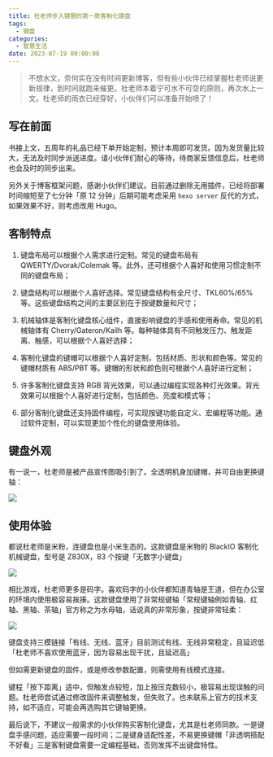 ```yaml
---
title: 杜老师步入键圈的第一款客制化键盘
tags:
  - 键盘
categories:
  - 智慧生活
date: 2023-07-19 00:00:00
---
```


> 不想水文，奈何实在没有时间更新博客，但有些小伙伴已经掌握杜老师说更新规律，到时间就跑来催更。杜老师本着宁可水不可空的原则，再次水上一文。杜老师的雨衣已经穿好，小伙伴们可以准备开始喷了！

<!-- more -->

## 写在前面

书接上文，五周年的礼品已经下单开始定制，预计本周即可发货。因为发货量比较大，无法及时同步派送进度。请小伙伴们耐心的等待，待商家反馈信息后，杜老师也会及时的同步出来。

另外关于博客框架问题，感谢小伙伴们建议。目前通过删除无用插件，已经将部署时间缩短至了七分钟「原 12 分钟」后期可能考虑采用 `hexo server` 反代的方式，如果效果不好，则考虑改用 Hugo。

## 客制特点

1. 键盘布局可以根据个人需求进行定制。常见的键盘布局有 QWERTY/Dvorak/Colemak 等。此外，还可根据个人喜好和使用习惯定制不同的键盘布局；
 
2. 键盘结构可以根据个人喜好选择。常见键盘结构有全尺寸、TKL60%/65%等。这些键盘结构之间的主要区别在于按键数量和尺寸；
 
3. 机械轴体是客制化键盘核心组件，直接影响键盘的手感和使用寿命。常见的机械轴体有 Cherry/Gateron/Kailh 等。每种轴体具有不同触发压力、触发距离、触感，可以根据个人喜好选择；

5. 客制化键盘的键帽可以根据个人喜好定制，包括材质、形状和颜色等。常见的键帽材质有 ABS/PBT 等。键帽的形状和颜色则可根据个人喜好进行定制；

6. 许多客制化键盘支持 RGB 背光效果，可以通过编程实现各种灯光效果。背光效果可以根据个人喜好进行定制，包括颜色、亮度和模式等；
 
7. 部分客制化键盘还支持固件编程，可实现按键功能自定义、宏编程等功能。通过软件定制，可以实现更加个性化的键盘使用体验。

## 键盘外观

有一说一，杜老师是被产品宣传图吸引到了。全透明机身加键帽，并可自由更换键轴：

![](https://cdn.dusays.com/2023/07/607-1.jpg)

## 使用体验

都说杜老师是米粉，连键盘也是小米生态的。这款键盘是米物的 BlackIO 客制化机械键盘，型号是 Z830X，83 个按键「无数字小键盘」

![](https://cdn.dusays.com/2023/07/607-2.jpg)

相比游戏，杜老师更多是码字。喜欢码字的小伙伴都知道青轴是王道，但在办公室的环境内使用极容易挨揍。这款键盘使用了非常规键轴「常规键轴例如青轴、红轴、黑轴、茶轴」官方称之为水母轴，话说真的非常形象，按键非常轻柔：

![](https://cdn.dusays.com/2023/07/607-3.jpg)

键盘支持三模链接「有线、无线、蓝牙」目前测试有线、无线非常稳定，且延迟低「杜老师不喜欢使用蓝牙，因为容易出现干扰，且延迟高」

但如需更新键盘的固件，或是修改参数配置，则需使用有线模式连接。

键程「按下距离」适中，但触发点较短，加上按压克数较小，极容易出现误触的问题。杜老师尝试通过修改固件来调整触发，但失败了。也未联系上官方的技术支持，如不适应，可能会再选购其它键轴更换。

最后说下，不建议一般需求的小伙伴购买客制化键盘，尤其是杜老师同款。一是键盘手感问题，适应需要一段时间；二是键身适配性差，不易更换键帽「非透明搭配不好看」三是客制键盘需要一定编程基础，否则发挥不出键盘特性。